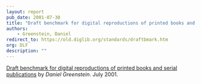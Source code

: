 ```yaml
---
layout: report
pub_date: 2001-07-30
title: "Draft benchmark for digital reproductions of printed books and serial publications"
authors: 
    - Greenstein, Daniel
redirect_to: https://old.diglib.org/standards/draftbmark.htm
org: DLF
description: ""
---
```

<p><a href="https://old.diglib.org/standards/draftbmark.htm" target="_blank" rel="noopener noreferrer">Draft benchmark for digital reproductions of printed books and serial publications</a> by <em>Daniel Greenstein</em>. July 2001.</p>

